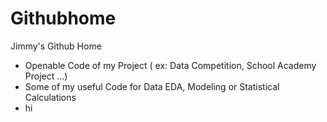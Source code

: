 # Githubhome
Jimmy's Github Home

- Openable Code of my Project ( ex: Data Competition, School Academy Project ...)
- Some of my useful Code for Data EDA, Modeling or Statistical Calculations
- hi
